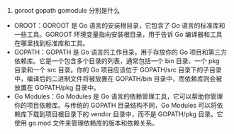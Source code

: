 1. goroot gopath gomodule 分别是什么
  - OROOT：GOROOT 是 Go 语言的安装根目录，它包含了 Go 语言的标准库和一些工具。GOROOT 环境变量指向安装根目录，用于告诉 Go 编译器和工具在哪里找到标准库和工具。 
  - GOPATH：GOPATH 是 Go 语言的工作目录，用于存放你的 Go 项目和第三方依赖库。它是一个包含多个目录的列表，通常包括一个 bin 目录、一个 pkg 目录和一个 src 目录。你的 Go 项目应该位于 GOPATH/src 目录下的子目录中，编译后的二进制文件将被放置在 GOPATH/bin 目录中，而依赖库则会被放置在 GOPATH/pkg 目录中。 
  - Go Modules：Go Modules 是 Go 语言的依赖管理工具，它可以帮助你管理你的项目依赖库。与传统的 GOPATH 目录结构不同，Go Modules 可以将依赖库下载到项目根目录下的 vendor 目录中，而不是 GOPATH/pkg 目录。它使用 go.mod 文件来管理依赖库的版本和依赖关系。


